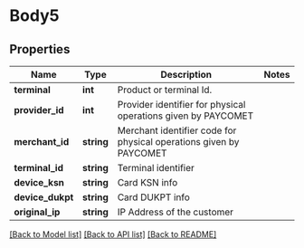 # Body5

## Properties
Name | Type | Description | Notes
------------ | ------------- | ------------- | -------------
**terminal** | **int** | Product or terminal Id. | 
**provider_id** | **int** | Provider identifier for physical operations given by PAYCOMET | 
**merchant_id** | **string** | Merchant identifier code for physical operations given by PAYCOMET | 
**terminal_id** | **string** | Terminal identifier | 
**device_ksn** | **string** | Card KSN info | 
**device_dukpt** | **string** | Card DUKPT info | 
**original_ip** | **string** | IP Address of the customer | 

[[Back to Model list]](../../README.md#documentation-for-models) [[Back to API list]](../../README.md#documentation-for-api-endpoints) [[Back to README]](../../README.md)

